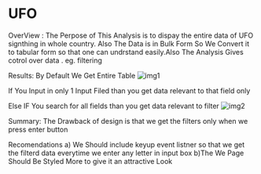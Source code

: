 # UFO

OverView :
The Perpose of This Analysis is to dispay the entire data of UFO signthing in whole country.
Also The Data is in Bulk Form So We Convert it to tabular form so that one can undrstand
easily.Also The Analysis Gives cotrol over data . eg. filtering

Results:
By Default We Get Entire Table
![img1](https://user-images.githubusercontent.com/98327889/181994948-9905b5ca-254f-4f15-8b5e-ac9365ff0149.png)


If You Input in only 1 Input Filed than you get data relevant to that field only

Else IF You search for all fields than you get data relevant to filter
![img2](https://user-images.githubusercontent.com/98327889/181994969-09330d67-baa9-449c-b4dc-da5abb6766e7.png)


Summary:
The Drawback of design is that we get the filters only when we press enter button

Recomendations
a) We Should include keyup event listner so that we get the filterd data everytime we enter any letter in input box
b)The We Page Should Be Styled More to give it an attractive Look
